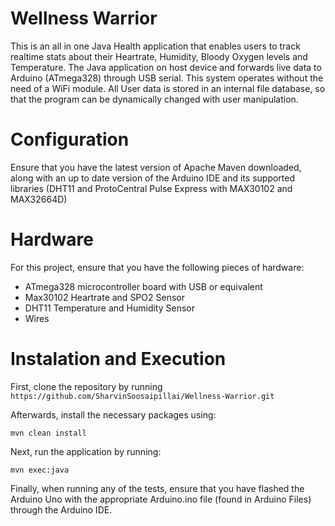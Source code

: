 # Wellness Warrior
This is an all in one Java Health application that enables users to track realtime stats about their Heartrate, Humidity, Bloody Oxygen levels and Temperature. 
The Java application on host device and forwards live data to Arduino (ATmega328) through USB serial. This system operates without the need of a WiFi module. All User data is stored in an internal file database, so that the program can be dynamically changed with user manipulation. 

# Configuration 
Ensure that you have the latest version of Apache Maven downloaded, along with an up to date version of the Arduino IDE and its supported libraries (DHT11 and ProtoCentral Pulse Express with MAX30102 and MAX32664D)

# Hardware
For this project, ensure that you have the following pieces of hardware:
* ATmega328 microcontroller board with USB or equivalent
* Max30102 Heartrate and SPO2 Sensor
* DHT11 Temperature and Humidity Sensor
* Wires

# Instalation and Execution
First, clone the repository by running 
`https://github.com/SharvinSoosaipillai/Wellness-Warrior.git`

Afterwards, install the necessary packages using:
```
mvn clean install
```

Next, run the application by running:
```
mvn exec:java
```

Finally, when running any of the tests, ensure that you have flashed the Arduino Uno with the appropriate Arduino.ino file (found in Arduino Files) through the Arduino IDE. 

